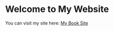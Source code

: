 # Welcome to My Website

You can visit my site here: [My Book Site](https://worldcat.ir/product-category/book/business-money/)
